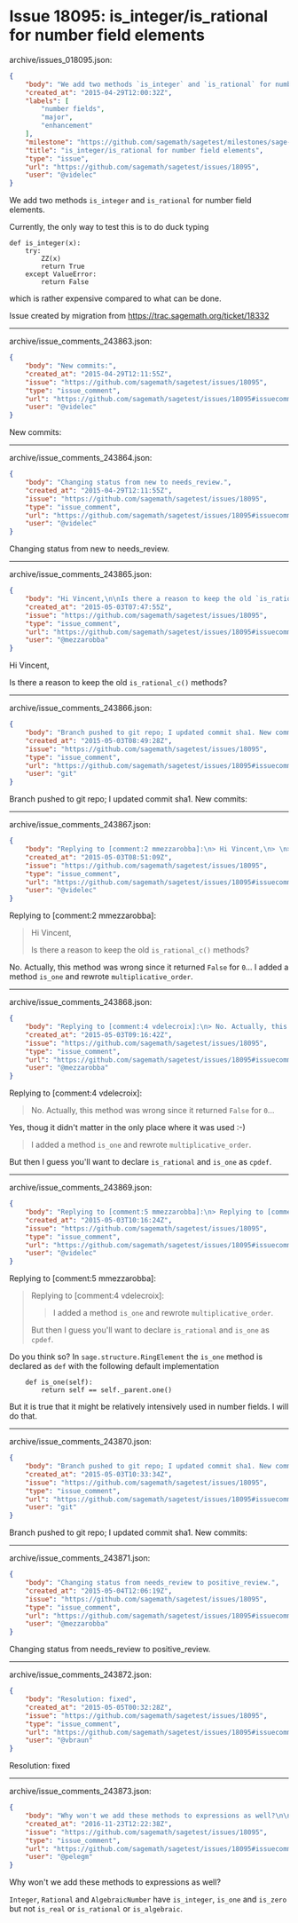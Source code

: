 # Issue 18095: is_integer/is_rational for number field elements

archive/issues_018095.json:
```json
{
    "body": "We add two methods `is_integer` and `is_rational` for number field elements.\n\nCurrently, the only way to test this is to do duck typing\n\n```\ndef is_integer(x):\n    try:\n        ZZ(x)\n        return True\n    except ValueError:\n        return False\n```\n\nwhich is rather expensive compared to what can be done.\n\nIssue created by migration from https://trac.sagemath.org/ticket/18332\n\n",
    "created_at": "2015-04-29T12:00:32Z",
    "labels": [
        "number fields",
        "major",
        "enhancement"
    ],
    "milestone": "https://github.com/sagemath/sagetest/milestones/sage-6.7",
    "title": "is_integer/is_rational for number field elements",
    "type": "issue",
    "url": "https://github.com/sagemath/sagetest/issues/18095",
    "user": "@videlec"
}
```
We add two methods `is_integer` and `is_rational` for number field elements.

Currently, the only way to test this is to do duck typing

```
def is_integer(x):
    try:
        ZZ(x)
        return True
    except ValueError:
        return False
```

which is rather expensive compared to what can be done.

Issue created by migration from https://trac.sagemath.org/ticket/18332





---

archive/issue_comments_243863.json:
```json
{
    "body": "New commits:",
    "created_at": "2015-04-29T12:11:55Z",
    "issue": "https://github.com/sagemath/sagetest/issues/18095",
    "type": "issue_comment",
    "url": "https://github.com/sagemath/sagetest/issues/18095#issuecomment-243863",
    "user": "@videlec"
}
```

New commits:



---

archive/issue_comments_243864.json:
```json
{
    "body": "Changing status from new to needs_review.",
    "created_at": "2015-04-29T12:11:55Z",
    "issue": "https://github.com/sagemath/sagetest/issues/18095",
    "type": "issue_comment",
    "url": "https://github.com/sagemath/sagetest/issues/18095#issuecomment-243864",
    "user": "@videlec"
}
```

Changing status from new to needs_review.



---

archive/issue_comments_243865.json:
```json
{
    "body": "Hi Vincent,\n\nIs there a reason to keep the old `is_rational_c()` methods?",
    "created_at": "2015-05-03T07:47:55Z",
    "issue": "https://github.com/sagemath/sagetest/issues/18095",
    "type": "issue_comment",
    "url": "https://github.com/sagemath/sagetest/issues/18095#issuecomment-243865",
    "user": "@mezzarobba"
}
```

Hi Vincent,

Is there a reason to keep the old `is_rational_c()` methods?



---

archive/issue_comments_243866.json:
```json
{
    "body": "Branch pushed to git repo; I updated commit sha1. New commits:",
    "created_at": "2015-05-03T08:49:28Z",
    "issue": "https://github.com/sagemath/sagetest/issues/18095",
    "type": "issue_comment",
    "url": "https://github.com/sagemath/sagetest/issues/18095#issuecomment-243866",
    "user": "git"
}
```

Branch pushed to git repo; I updated commit sha1. New commits:



---

archive/issue_comments_243867.json:
```json
{
    "body": "Replying to [comment:2 mmezzarobba]:\n> Hi Vincent,\n> \n> Is there a reason to keep the old `is_rational_c()` methods?\n\nNo. Actually, this method was wrong since it returned `False` for `0`... I added a method `is_one` and rewrote `multiplicative_order`.",
    "created_at": "2015-05-03T08:51:09Z",
    "issue": "https://github.com/sagemath/sagetest/issues/18095",
    "type": "issue_comment",
    "url": "https://github.com/sagemath/sagetest/issues/18095#issuecomment-243867",
    "user": "@videlec"
}
```

Replying to [comment:2 mmezzarobba]:
> Hi Vincent,
> 
> Is there a reason to keep the old `is_rational_c()` methods?

No. Actually, this method was wrong since it returned `False` for `0`... I added a method `is_one` and rewrote `multiplicative_order`.



---

archive/issue_comments_243868.json:
```json
{
    "body": "Replying to [comment:4 vdelecroix]:\n> No. Actually, this method was wrong since it returned `False` for `0`...\n\nYes, thoug it didn't matter in the only place where it was used :-)\n\n> I added a method `is_one` and rewrote `multiplicative_order`.\n\nBut then I guess you'll want to declare `is_rational` and `is_one` as `cpdef`.",
    "created_at": "2015-05-03T09:16:42Z",
    "issue": "https://github.com/sagemath/sagetest/issues/18095",
    "type": "issue_comment",
    "url": "https://github.com/sagemath/sagetest/issues/18095#issuecomment-243868",
    "user": "@mezzarobba"
}
```

Replying to [comment:4 vdelecroix]:
> No. Actually, this method was wrong since it returned `False` for `0`...

Yes, thoug it didn't matter in the only place where it was used :-)

> I added a method `is_one` and rewrote `multiplicative_order`.

But then I guess you'll want to declare `is_rational` and `is_one` as `cpdef`.



---

archive/issue_comments_243869.json:
```json
{
    "body": "Replying to [comment:5 mmezzarobba]:\n> Replying to [comment:4 vdelecroix]:\n> > I added a method `is_one` and rewrote `multiplicative_order`.\n> \n> But then I guess you'll want to declare `is_rational` and `is_one` as `cpdef`.\n\nDo you think so? In `sage.structure.RingElement` the `is_one` method is declared as `def` with the following default implementation\n\n```\n    def is_one(self):\n        return self == self._parent.one()\n```\n\nBut it is true that it might be relatively intensively used in number fields. I will do that.",
    "created_at": "2015-05-03T10:16:24Z",
    "issue": "https://github.com/sagemath/sagetest/issues/18095",
    "type": "issue_comment",
    "url": "https://github.com/sagemath/sagetest/issues/18095#issuecomment-243869",
    "user": "@videlec"
}
```

Replying to [comment:5 mmezzarobba]:
> Replying to [comment:4 vdelecroix]:
> > I added a method `is_one` and rewrote `multiplicative_order`.
> 
> But then I guess you'll want to declare `is_rational` and `is_one` as `cpdef`.

Do you think so? In `sage.structure.RingElement` the `is_one` method is declared as `def` with the following default implementation

```
    def is_one(self):
        return self == self._parent.one()
```

But it is true that it might be relatively intensively used in number fields. I will do that.



---

archive/issue_comments_243870.json:
```json
{
    "body": "Branch pushed to git repo; I updated commit sha1. New commits:",
    "created_at": "2015-05-03T10:33:34Z",
    "issue": "https://github.com/sagemath/sagetest/issues/18095",
    "type": "issue_comment",
    "url": "https://github.com/sagemath/sagetest/issues/18095#issuecomment-243870",
    "user": "git"
}
```

Branch pushed to git repo; I updated commit sha1. New commits:



---

archive/issue_comments_243871.json:
```json
{
    "body": "Changing status from needs_review to positive_review.",
    "created_at": "2015-05-04T12:06:19Z",
    "issue": "https://github.com/sagemath/sagetest/issues/18095",
    "type": "issue_comment",
    "url": "https://github.com/sagemath/sagetest/issues/18095#issuecomment-243871",
    "user": "@mezzarobba"
}
```

Changing status from needs_review to positive_review.



---

archive/issue_comments_243872.json:
```json
{
    "body": "Resolution: fixed",
    "created_at": "2015-05-05T00:32:28Z",
    "issue": "https://github.com/sagemath/sagetest/issues/18095",
    "type": "issue_comment",
    "url": "https://github.com/sagemath/sagetest/issues/18095#issuecomment-243872",
    "user": "@vbraun"
}
```

Resolution: fixed



---

archive/issue_comments_243873.json:
```json
{
    "body": "Why won't we add these methods to expressions as well?\n\n`Integer`, `Rational` and `AlgebraicNumber` have `is_integer`, `is_one` and `is_zero` but not `is_real` or `is_rational` or `is_algebraic`.",
    "created_at": "2016-11-23T12:22:38Z",
    "issue": "https://github.com/sagemath/sagetest/issues/18095",
    "type": "issue_comment",
    "url": "https://github.com/sagemath/sagetest/issues/18095#issuecomment-243873",
    "user": "@pelegm"
}
```

Why won't we add these methods to expressions as well?

`Integer`, `Rational` and `AlgebraicNumber` have `is_integer`, `is_one` and `is_zero` but not `is_real` or `is_rational` or `is_algebraic`.
